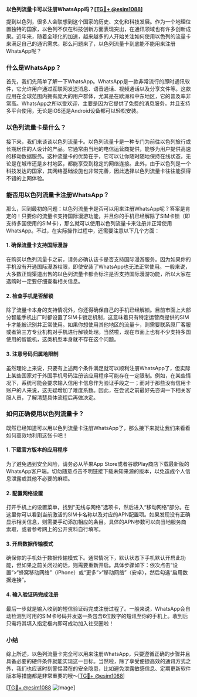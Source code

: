 **以色列流量卡可以注册WhatsApp吗？[[TG💪+ @esim1088](https://t.me/s/esim1088)]**

提到以色列，很多人会联想到这个国家的历史、文化和科技发展。作为一个地理位置独特的国家，以色列不仅在科技创新方面表现突出，在通讯领域也有许多创新成果。近年来，随着全球化的加速，越来越多的人开始关注如何使用以色列的流量卡来满足自己的通讯需求。那么问题来了，以色列流量卡到底能不能用来注册WhatsApp呢？

### 什么是WhatsApp？

首先，我们先简单了解一下WhatsApp。WhatsApp是一款非常流行的即时通讯软件，它允许用户通过互联网发送消息、语音通话、视频通话以及分享文件等。这款应用在全球范围内拥有庞大的用户群体，尤其是在欧洲和中东地区，它的普及率非常高。WhatsApp之所以受欢迎，主要是因为它提供了免费的消息服务，并且支持多平台使用，无论是iOS还是Android设备都可以轻松安装。

### 以色列流量卡是什么？

接下来，我们来谈谈以色列流量卡。以色列流量卡是一种专门为前往以色列旅行或长期居住的人设计的产品。它通常由当地的电信运营商提供，能够为用户提供高速的移动数据服务。这种流量卡的优势在于，它可以让你随时随地保持在线状态，无论是在城市还是乡村地区，都能享受到稳定的网络连接。此外，由于以色列是一个科技发达的国家，其网络基础设施也非常完善，因此选择以色列流量卡往往能获得不错的上网体验。

### 能否用以色列流量卡注册WhatsApp？

那么，回到最初的问题：以色列流量卡是否可以用来注册WhatsApp呢？答案是肯定的！只要你的流量卡支持国际漫游功能，并且你的手机已经解除了SIM卡锁（即支持多国使用的SIM卡），那么就可以使用以色列流量卡来注册并正常使用WhatsApp。不过，在实际操作过程中，还需要注意以下几个方面：

#### 1. 确保流量卡支持国际漫游

在购买以色列流量卡之前，请务必确认该卡是否支持国际漫游服务。因为如果你的手机没有开通国际漫游权限，即使安装了WhatsApp也无法正常使用。一般来说，大多数正规渠道出售的以色列流量卡都会标注是否支持国际漫游功能，所以大家在选购时一定要仔细查看相关信息。

#### 2. 检查手机是否解锁

除了流量卡本身的支持情况外，你还得确保自己的手机已经解锁。目前市面上大部分智能手机出厂时都设置了SIM卡锁定机制，这意味着只有特定运营商提供的SIM卡才能被识别并正常使用。如果你想使用其他地区的流量卡，则需要联系原厂客服或者第三方专业机构对手机进行解锁处理。当然啦，现在市面上也有不少支持多国使用的智能机，这类机型本身就不存在这个问题。

#### 3. 注意号码归属地限制

虽然理论上来说，只要有上述两个条件满足就可以顺利注册WhatsApp了，但实际上某些国家对于外国手机号码注册该应用程序可能存在一定限制。例如，在某些情况下，系统可能会要求输入信用卡信息作为验证手段之一；而对于那些没有信用卡账户的人来说，这无疑增加了难度系数。因此，在尝试之前最好先咨询一下相关客服人员，了解清楚具体流程后再做决定。

### 如何正确使用以色列流量卡？

既然已经知道可以用以色列流量卡注册WhatsApp了，那么接下来就让我们来看看如何高效地利用这张卡吧！

#### 1. 下载官方版本的应用程序

为了避免遇到安全风险，请务必从苹果App Store或者谷歌Play商店下载最新版的WhatsApp客户端。切勿随意点击不明链接下载未知来源的版本，以免造成个人信息泄露或其他不必要的麻烦。

#### 2. 配置网络设置

打开手机上的设置菜单，找到“无线与网络”选项卡，然后进入“移动网络”部分。在这里你可以看到当前激活的SIM卡名称以及对应的APN配置项。如果发现没有正确显示相关信息，则需要手动添加相应的条目。具体的APN参数可以向当地服务商索取，或者参考网上的公开资料自行填写。

#### 3. 开启数据传输模式

确保你的手机处于数据传输模式下。通常情况下，默认状态下手机默认开启此功能，但如果之前关闭过的话，则需要重新开启。具体步骤如下：依次点击“设置”>“蜂窝移动网络”（iPhone）或“更多”>“移动网络”（安卓），然后勾选“启用数据连接”。

#### 4. 输入验证码完成注册

最后一步就是输入收到的短信验证码完成注册过程了。一般来说，WhatsApp会自动检测到可用的SIM卡号码并发送一条包含6位数字的短讯至你的手机上。收到后只需将其填入指定框内即可成功加入社交圈啦！

### 小结

综上所述，以色列流量卡完全可以用来注册WhatsApp，只要遵循正确的步骤并且具备必要的硬件条件就能实现这一目标。当然啦，除了享受便捷高效的通讯方式之外，我们也应该时刻警惕潜在的安全隐患，比如避免泄露敏感信息、定期更新软件版本等措施都是非常重要的哦～[[TG💪+ @esim1088](https://t.me/s/esim1088)]

[[TG💪+ @esim1088](https://t.me/s/esim1088) ![Image](https://i.postimg.cc/4NQfJmqS/Snipaste-2025-05-13-00-14-12.png)]